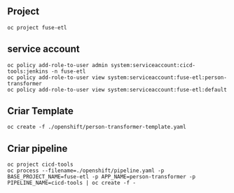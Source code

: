 ## Project
	
	oc project fuse-etl

## service account
	
	oc policy add-role-to-user admin system:serviceaccount:cicd-tools:jenkins -n fuse-etl
	oc policy add-role-to-user view system:serviceaccount:fuse-etl:person-transformer
	oc policy add-role-to-user view system:serviceaccount:fuse-etl:default

## Criar Template
	
	oc create -f ./openshift/person-transformer-template.yaml

## Criar pipeline
	
	oc project cicd-tools
	oc process --filename=./openshift/pipeline.yaml -p BASE_PROJECT_NAME=fuse-etl -p APP_NAME=person-transformer -p PIPELINE_NAME=cicd-tools | oc create -f -
	


